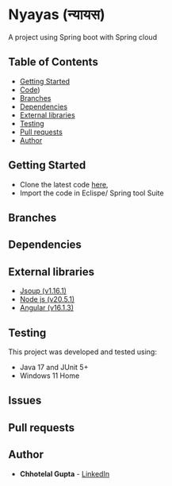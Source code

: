 # Nyayas (न्यायस)

A project using Spring boot with Spring cloud

## Table of Contents

* [Getting Started](#getting-started)
* [Code](https://github.com/guptachhotelal/DTGrid))
* [Branches](#branches)
* [Dependencies](#dependencies)
* [External libraries](#external-libraries)
* [Testing](#testing)
* [Pull requests](#pull-requests)
* [Author](#author)

## Getting Started

* Clone the latest code [here](https://github.com/guptachhotelal/nyayas),
* Import the code in Eclispe/ Spring tool Suite

## Branches

## Dependencies

## External libraries

* [Jsoup (v1.16.1)](https://jsoup.org/)
* [Node js (v20.5.1)](https://nodejs.org/en)
* [Angular (v16.1.3)](https://angular.io/)


## Testing

This project was developed and tested using:

* Java 17 and JUnit 5+
* Windows 11 Home

## Issues

## Pull requests

## Author

* **Chhotelal Gupta** - [LinkedIn](https://www.linkedin.com/in/guptachhotelal)
